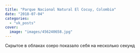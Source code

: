 ```yaml
---
title: "Parque Nacional Natural El Cocuy, Colombia"
date: "2018-07-04"
categories: 
  - "vk_posts"
cover:
  image: "images/456240658.jpg"
---
```


Скрытое в облаках озеро показало себя на несколько секунд
